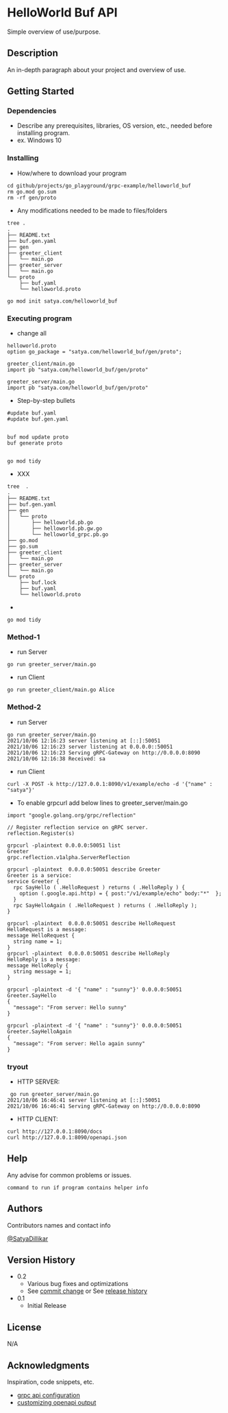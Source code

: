 # HelloWorld Buf API

Simple overview of use/purpose.

## Description

An in-depth paragraph about your project and overview of use.

## Getting Started

### Dependencies

* Describe any prerequisites, libraries, OS version, etc., needed before installing program.
* ex. Windows 10

### Installing

* How/where to download your program

```
cd github/projects/go_playground/grpc-example/helloworld_buf
rm go.mod go.sum
rm -rf gen/proto
```

* Any modifications needed to be made to files/folders

```
tree .
.
├── README.txt
├── buf.gen.yaml
├── gen
├── greeter_client
│   └── main.go
├── greeter_server
│   └── main.go
└── proto
    ├── buf.yaml
    └── helloworld.proto
```


```
go mod init satya.com/helloworld_buf
```
### Executing program

* change all
```
helloworld.proto
option go_package = "satya.com/helloworld_buf/gen/proto";

greeter_client/main.go
import pb "satya.com/helloworld_buf/gen/proto"

greeter_server/main.go
import pb "satya.com/helloworld_buf/gen/proto"
```

* Step-by-step bullets
```
#update buf.yaml
#update buf.gen.yaml


buf mod update proto
buf generate proto


go mod tidy
```

* XXX

```
tree  .
.
├── README.txt
├── buf.gen.yaml
├── gen
│   └── proto
│       ├── helloworld.pb.go
│       ├── helloworld.pb.gw.go
│       └── helloworld_grpc.pb.go
├── go.mod
├── go.sum
├── greeter_client
│   └── main.go
├── greeter_server
│   └── main.go
└── proto
    ├── buf.lock
    ├── buf.yaml
    └── helloworld.proto
```

* 
```
go mod tidy
```

### Method-1
* run Server
```
go run greeter_server/main.go
```


* run Client 
```
go run greeter_client/main.go Alice
```

### Method-2

* run Server
```
go run greeter_server/main.go
2021/10/06 12:16:23 server listening at [::]:50051
2021/10/06 12:16:23 server listening at 0.0.0.0::50051
2021/10/06 12:16:23 Serving gRPC-Gateway on http://0.0.0.0:8090
2021/10/06 12:16:38 Received: sa
```

* run Client 
```
curl -X POST -k http://127.0.0.1:8090/v1/example/echo -d '{"name" : "satya"}'

```

* To enable grpcurl add below lines to greeter_server/main.go 
```
import "google.golang.org/grpc/reflection"

// Register reflection service on gRPC server.
reflection.Register(s)
```

```
grpcurl -plaintext 0.0.0.0:50051 list
Greeter
grpc.reflection.v1alpha.ServerReflection
```

```
grpcurl -plaintext  0.0.0.0:50051 describe Greeter
Greeter is a service:
service Greeter {
  rpc SayHello ( .HelloRequest ) returns ( .HelloReply ) {
    option (.google.api.http) = { post:"/v1/example/echo" body:"*"  };
  }
  rpc SayHelloAgain ( .HelloRequest ) returns ( .HelloReply );
}

grpcurl -plaintext  0.0.0.0:50051 describe HelloRequest
HelloRequest is a message:
message HelloRequest {
  string name = 1;
}
grpcurl -plaintext  0.0.0.0:50051 describe HelloReply
HelloReply is a message:
message HelloReply {
  string message = 1;
}

grpcurl -plaintext -d '{ "name" : "sunny"}' 0.0.0.0:50051 Greeter.SayHello
{
  "message": "From server: Hello sunny"
}

grpcurl -plaintext -d '{ "name" : "sunny"}' 0.0.0.0:50051 Greeter.SayHelloAgain
{
  "message": "From server: Hello again sunny"
}
```

### tryout

* HTTP SERVER:
```
 go run greeter_server/main.go
2021/10/06 16:46:41 server listening at [::]:50051
2021/10/06 16:46:41 Serving gRPC-Gateway on http://0.0.0.0:8090
```

* HTTP CLIENT:
```
curl http://127.0.0.1:8090/docs
curl http://127.0.0.1:8090/openapi.json
```

## Help

Any advise for common problems or issues.
```
command to run if program contains helper info
```

## Authors

Contributors names and contact info

[@SatyaDillikar](https://twitter.com/SatyaDillikar)

## Version History

* 0.2
    * Various bug fixes and optimizations
    * See [commit change]() or See [release history]()
* 0.1
    * Initial Release

## License

N/A

## Acknowledgments

Inspiration, code snippets, etc.
* [grpc api configuration](https://grpc-ecosystem.github.io/grpc-gateway/docs/mapping/grpc_api_configuration/)
* [customizing openapi output](https://grpc-ecosystem.github.io/grpc-gateway/docs/mapping/customizing_openapi_output/)